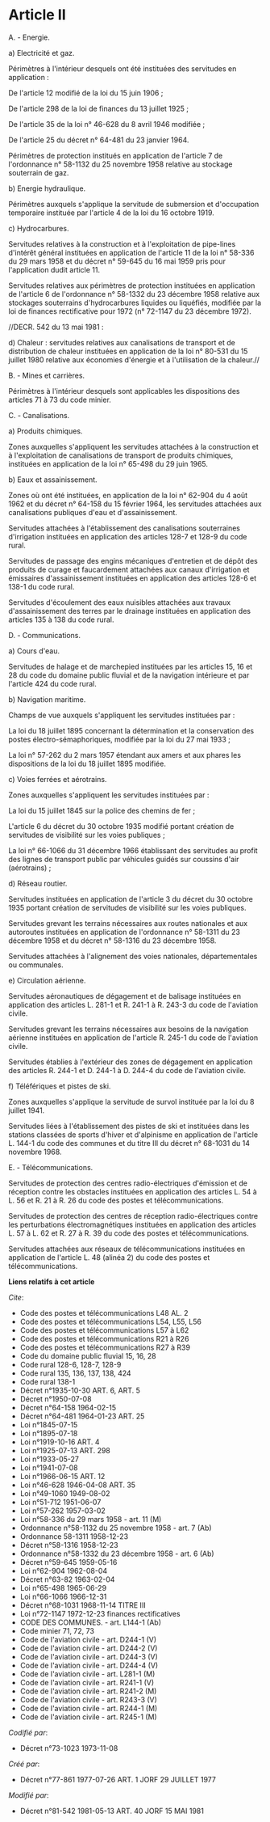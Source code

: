 # Article II

A. - Energie.

a) Electricité et gaz.

Périmètres à l'intérieur desquels ont été instituées des servitudes en application :

De l'article 12 modifié de la loi du 15 juin 1906 ;

De l'article 298 de la loi de finances du 13 juillet 1925 ;

De l'article 35 de la loi n° 46-628 du 8 avril 1946 modifiée ;

De l'article 25 du décret n° 64-481 du 23 janvier 1964.

Périmètres de protection institués en application de l'article 7 de l'ordonnance n° 58-1132 du 25 novembre 1958 relative au
stockage souterrain de gaz.

b) Energie hydraulique.

Périmètres auxquels s'applique la servitude de submersion et d'occupation temporaire instituée par l'article 4 de la loi du
16 octobre 1919.

c) Hydrocarbures.

Servitudes relatives à la construction et à l'exploitation de pipe-lines d'intérêt général instituées en application de
l'article 11 de la loi n° 58-336 du 29 mars 1958 et du décret n° 59-645 du 16 mai 1959 pris pour l'application dudit article
11.

Servitudes relatives aux périmètres de protection instituées en application de l'article 6 de l'ordonnance n° 58-1332 du 23
décembre 1958 relative aux stockages souterrains d'hydrocarbures liquides ou liquéfiés, modifiée par la loi de finances
rectificative pour 1972 (n° 72-1147 du 23 décembre 1972).

//DECR. 542 du 13 mai 1981 :

d) Chaleur : servitudes relatives aux canalisations de transport et de distribution de chaleur instituées en application de
la loi n° 80-531 du 15 juillet 1980 relative aux économies d'énergie et à l'utilisation de la chaleur.//

B. - Mines et carrières.

Périmètres à l'intérieur desquels sont applicables les dispositions des articles 71 à 73 du code minier.

C. - Canalisations.

a) Produits chimiques.

Zones auxquelles s'appliquent les servitudes attachées à la construction et à l'exploitation de canalisations de transport de
produits chimiques, instituées en application de la loi n° 65-498 du 29 juin 1965.

b) Eaux et assainissement.

Zones où ont été instituées, en application de la loi n° 62-904 du 4 août 1962 et du décret n° 64-158 du 15 février 1964, les
servitudes attachées aux canalisations publiques d'eau et d'assainissement.

Servitudes attachées à l'établissement des canalisations souterraines d'irrigation instituées en application des articles
128-7 et 128-9 du code rural.

Servitudes de passage des engins mécaniques d'entretien et de dépôt des produits de curage et faucardement attachées aux
canaux d'irrigation et émissaires d'assainissement instituées en application des articles 128-6 et 138-1 du code rural.

Servitudes d'écoulement des eaux nuisibles attachées aux travaux d'assainissement des terres par le drainage instituées en
application des articles 135 à 138 du code rural.

D. - Communications.

a) Cours d'eau.

Servitudes de halage et de marchepied instituées par les articles 15, 16 et 28 du code du domaine public fluvial et de la
navigation intérieure et par l'article 424 du code rural.

b) Navigation maritime.

Champs de vue auxquels s'appliquent les servitudes instituées par :

La loi du 18 juillet 1895 concernant la détermination et la conservation des postes électro-sémaphoriques, modifiée par la
loi du 27 mai 1933 ;

La loi n° 57-262 du 2 mars 1957 étendant aux amers et aux phares les dispositions de la loi du 18 juillet 1895 modifiée.

c) Voies ferrées et aérotrains.

Zones auxquelles s'appliquent les servitudes instituées par :

La loi du 15 juillet 1845 sur la police des chemins de fer ;

L'article 6 du décret du 30 octobre 1935 modifié portant création de servitudes de visibilité sur les voies publiques ;

La loi n° 66-1066 du 31 décembre 1966 établissant des servitudes au profit des lignes de transport public par véhicules
guidés sur coussins d'air (aérotrains) ;

d) Réseau routier.

Servitudes instituées en application de l'article 3 du décret du 30 octobre 1935 portant création de servitudes de visibilité
sur les voies publiques.

Servitudes grevant les terrains nécessaires aux routes nationales et aux autoroutes instituées en application de l'ordonnance
n° 58-1311 du 23 décembre 1958 et du décret n° 58-1316 du 23 décembre 1958.

Servitudes attachées à l'alignement des voies nationales, départementales ou communales.

e) Circulation aérienne.

Servitudes aéronautiques de dégagement et de balisage instituées en application des articles L. 281-1 et R. 241-1 à R. 243-3
du code de l'aviation civile.

Servitudes grevant les terrains nécessaires aux besoins de la navigation aérienne instituées en application de l'article R.
245-1 du code de l'aviation civile.

Servitudes établies à l'extérieur des zones de dégagement en application des articles R. 244-1 et D. 244-1 à D. 244-4 du code
de l'aviation civile.

f) Téléfériques et pistes de ski.

Zones auxquelles s'applique la servitude de survol instituée par la loi du 8 juillet 1941.

Servitudes liées à l'établissement des pistes de ski et instituées dans les stations classées de sports d'hiver et
d'alpinisme en application de l'article L. 144-1 du code des communes et du titre III du décret n° 68-1031 du 14 novembre
1968.

E. - Télécommunications.

Servitudes de protection des centres radio-électriques d'émission et de réception contre les obstacles instituées en
application des articles L. 54 à L. 56 et R. 21 à R. 26 du code des postes et télécommunications.

Servitudes de protection des centres de réception radio-électriques contre les perturbations électromagnétiques instituées en
application des articles L. 57 à L. 62 et R. 27 à R. 39 du code des postes et télécommunications.

Servitudes attachées aux réseaux de télécommunications instituées en application de l'article L. 48 (alinéa 2) du code des
postes et télécommunications.

**Liens relatifs à cet article**

_Cite_:

  - Code des postes et télécommunications L48 AL. 2
  - Code des postes et télécommunications L54, L55, L56
  - Code des postes et télécommunications L57 à L62
  - Code des postes et télécommunications R21 à R26
  - Code des postes et télécommunications R27 à R39
  - Code du domaine public fluvial 15, 16, 28
  - Code rural 128-6, 128-7, 128-9
  - Code rural 135, 136, 137, 138, 424
  - Code rural 138-1
  - Décret n°1935-10-30 ART. 6, ART. 5
  - Décret n°1950-07-08
  - Décret n°64-158 1964-02-15
  - Décret n°64-481 1964-01-23 ART. 25
  - Loi n°1845-07-15
  - Loi n°1895-07-18
  - Loi n°1919-10-16 ART. 4
  - Loi n°1925-07-13 ART. 298
  - Loi n°1933-05-27
  - Loi n°1941-07-08
  - Loi n°1966-06-15 ART. 12
  - Loi n°46-628 1946-04-08 ART. 35
  - Loi n°49-1060 1949-08-02
  - Loi n°51-712 1951-06-07
  - Loi n°57-262 1957-03-02
  - Loi n°58-336 du 29 mars 1958 - art. 11 (M)
  - Ordonnance n°58-1132 du 25 novembre 1958 - art. 7 (Ab)
  - Ordonnance 58-1311 1958-12-23
  - Décret n°58-1316 1958-12-23
  - Ordonnance n°58-1332 du 23 décembre 1958 - art. 6 (Ab)
  - Décret n°59-645 1959-05-16
  - Loi n°62-904 1962-08-04
  - Décret n°63-82 1963-02-04
  - Loi n°65-498 1965-06-29
  - Loi n°66-1066 1966-12-31
  - Décret n°68-1031 1968-11-14 TITRE III
  - Loi n°72-1147 1972-12-23 finances rectificatives
  - CODE DES COMMUNES. - art. L144-1 (Ab)
  - Code minier 71, 72, 73
  - Code de l'aviation civile - art. D244-1 (V)
  - Code de l'aviation civile - art. D244-2 (V)
  - Code de l'aviation civile - art. D244-3 (V)
  - Code de l'aviation civile - art. D244-4 (V)
  - Code de l'aviation civile - art. L281-1 (M)
  - Code de l'aviation civile - art. R241-1 (V)
  - Code de l'aviation civile - art. R241-2 (M)
  - Code de l'aviation civile - art. R243-3 (V)
  - Code de l'aviation civile - art. R244-1 (M)
  - Code de l'aviation civile - art. R245-1 (M)

_Codifié par_:

  - Décret n°73-1023 1973-11-08

_Créé par_:

  - Décret n°77-861 1977-07-26 ART. 1 JORF 29 JUILLET 1977

_Modifié par_:

  - Décret n°81-542 1981-05-13 ART. 40 JORF 15 MAI 1981
